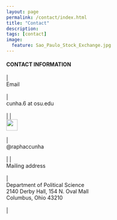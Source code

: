 ```yaml
---
layout: page
permalink: /contact/index.html
title: "Contact"
description:
tags: [contact]
image:
  feature: Sao_Paulo_Stock_Exchange.jpg
---
```


#### CONTACT INFORMATION


|<br/>Email<br/><br/> | <br/>cunha.6 at osu.edu<br/><br/> |
|<br/><img src="../images/twitter_logo.png" width="30"><br/><br/> | <br/>@raphaccunha<br/><br/> |
|<br/>Mailing address<br/><br/> | <br/>Department of Political Science<br/>2140 Derby Hall, 154 N. Oval Mall<br/>Columbus, Ohio 43210<br/><br/> |






